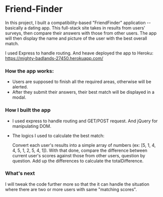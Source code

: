 # Friend-Finder

In this project, I built a compatibility-based "FriendFinder" application -- basically a dating app. This full-stack site takes in results from users' surveys, then compare their answers with those from other users. The app will then display the name and picture of the user with the best overall match.

I used Express to handle routing. And heave deployed the app to Heroku: https://mighty-badlands-27450.herokuapp.com/

### How the app works:

* Users are supposed to finish all the required areas, otherwise will be alerted. 
* After they submit their answers, their best match will be displayed in a modal. 

### How I built the app

* I used express to handle routing and GET/POST request. And jQuery for manipulating DOM.
* The logics I used to calculate the best match:

  Convert each user's results into a simple array of numbers (ex: [5, 1, 4, 4, 5, 1, 2, 5, 4, 1]). With that done, compare the difference between current user's scores against those from other users, question by question. Add up the differences to calculate the totalDifference.
  
### What's next

I will tweak the code further more so that the it can handle the situation where there are two or more users with same "matching scores". 
  
